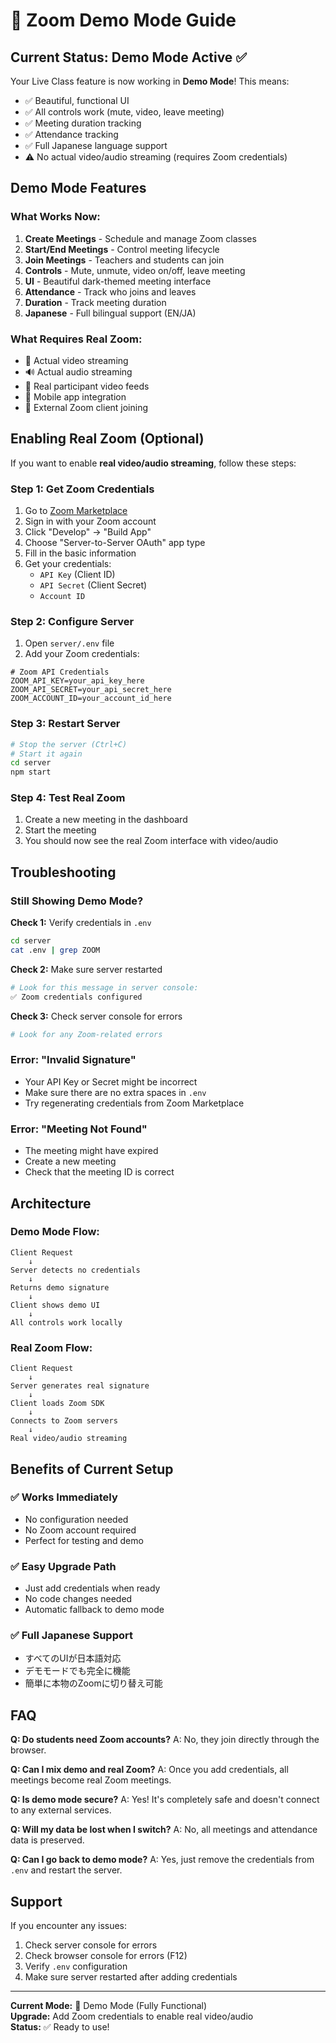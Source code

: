 # 🎥 Zoom Demo Mode Guide

## Current Status: Demo Mode Active ✅

Your Live Class feature is now working in **Demo Mode**! This means:
- ✅ Beautiful, functional UI
- ✅ All controls work (mute, video, leave meeting)
- ✅ Meeting duration tracking
- ✅ Attendance tracking
- ✅ Full Japanese language support
- ⚠️ No actual video/audio streaming (requires Zoom credentials)

## Demo Mode Features

### What Works Now:
1. **Create Meetings** - Schedule and manage Zoom classes
2. **Start/End Meetings** - Control meeting lifecycle
3. **Join Meetings** - Teachers and students can join
4. **Controls** - Mute, unmute, video on/off, leave meeting
5. **UI** - Beautiful dark-themed meeting interface
6. **Attendance** - Track who joins and leaves
7. **Duration** - Track meeting duration
8. **Japanese** - Full bilingual support (EN/JA)

### What Requires Real Zoom:
- 🎥 Actual video streaming
- 🔊 Actual audio streaming
- 👥 Real participant video feeds
- 📱 Mobile app integration
- 🔗 External Zoom client joining

## Enabling Real Zoom (Optional)

If you want to enable **real video/audio streaming**, follow these steps:

### Step 1: Get Zoom Credentials

1. Go to [Zoom Marketplace](https://marketplace.zoom.us/)
2. Sign in with your Zoom account
3. Click "Develop" → "Build App"
4. Choose "Server-to-Server OAuth" app type
5. Fill in the basic information
6. Get your credentials:
   - `API Key` (Client ID)
   - `API Secret` (Client Secret)
   - `Account ID`

### Step 2: Configure Server

1. Open `server/.env` file
2. Add your Zoom credentials:

```env
# Zoom API Credentials
ZOOM_API_KEY=your_api_key_here
ZOOM_API_SECRET=your_api_secret_here
ZOOM_ACCOUNT_ID=your_account_id_here
```

### Step 3: Restart Server

```bash
# Stop the server (Ctrl+C)
# Start it again
cd server
npm start
```

### Step 4: Test Real Zoom

1. Create a new meeting in the dashboard
2. Start the meeting
3. You should now see the real Zoom interface with video/audio

## Troubleshooting

### Still Showing Demo Mode?

**Check 1:** Verify credentials in `.env`
```bash
cd server
cat .env | grep ZOOM
```

**Check 2:** Make sure server restarted
```bash
# Look for this message in server console:
✅ Zoom credentials configured
```

**Check 3:** Check server console for errors
```bash
# Look for any Zoom-related errors
```

### Error: "Invalid Signature"

- Your API Key or Secret might be incorrect
- Make sure there are no extra spaces in `.env`
- Try regenerating credentials from Zoom Marketplace

### Error: "Meeting Not Found"

- The meeting might have expired
- Create a new meeting
- Check that the meeting ID is correct

## Architecture

### Demo Mode Flow:
```
Client Request
    ↓
Server detects no credentials
    ↓
Returns demo signature
    ↓
Client shows demo UI
    ↓
All controls work locally
```

### Real Zoom Flow:
```
Client Request
    ↓
Server generates real signature
    ↓
Client loads Zoom SDK
    ↓
Connects to Zoom servers
    ↓
Real video/audio streaming
```

## Benefits of Current Setup

### ✅ Works Immediately
- No configuration needed
- No Zoom account required
- Perfect for testing and demo

### ✅ Easy Upgrade Path
- Just add credentials when ready
- No code changes needed
- Automatic fallback to demo mode

### ✅ Full Japanese Support
- すべてのUIが日本語対応
- デモモードでも完全に機能
- 簡単に本物のZoomに切り替え可能

## FAQ

**Q: Do students need Zoom accounts?**
A: No, they join directly through the browser.

**Q: Can I mix demo and real Zoom?**
A: Once you add credentials, all meetings become real Zoom meetings.

**Q: Is demo mode secure?**
A: Yes! It's completely safe and doesn't connect to any external services.

**Q: Will my data be lost when I switch?**
A: No, all meetings and attendance data is preserved.

**Q: Can I go back to demo mode?**
A: Yes, just remove the credentials from `.env` and restart the server.

## Support

If you encounter any issues:
1. Check server console for errors
2. Check browser console for errors (F12)
3. Verify `.env` configuration
4. Make sure server restarted after adding credentials

---

**Current Mode:** 🎨 Demo Mode (Fully Functional)  
**Upgrade:** Add Zoom credentials to enable real video/audio  
**Status:** ✅ Ready to use!

